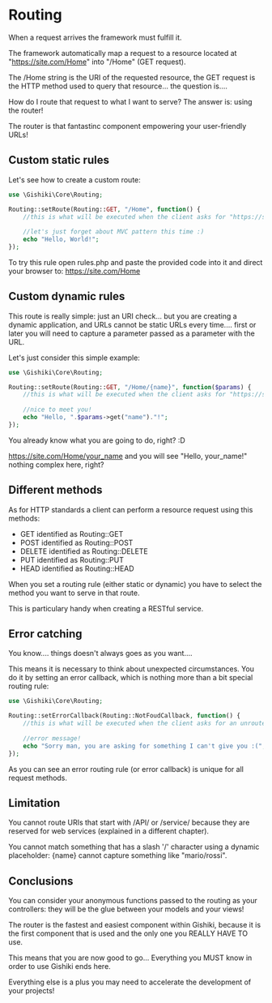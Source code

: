 # Routing
When a request arrives the framework must fulfill it.

The framework automatically map a request to a resource located at "https://site.com/Home" into "/Home" (GET request).

The /Home string is the URI of the requested resource, the GET request is the HTTP method used to query that resource...
the question is.... 

How do I route that request to what I want to serve? The answer is: using the router!

The router is that fantastinc component empowering your user-friendly URLs!


## Custom static rules
Let's see how to create a custom route:

```php
use \Gishiki\Core\Routing;

Routing::setRoute(Routing::GET, "/Home", function() {
    //this is what will be executed when the client asks for "https://site.com/Home"
    
    //let's just forget about MVC pattern this time :)
    echo "Hello, World!";
});
```

To try this rule open rules.php and paste the provided code into it and direct your browser to: https://site.com/Home


## Custom dynamic rules

This route is really simple: just an URI check... but you are creating a dynamic application, 
and URLs cannot be static URLs every time.... first or later you will need to capture a parameter passed 
as a parameter with the URL.

Let's just consider this simple example:
```php
use \Gishiki\Core\Routing;

Routing::setRoute(Routing::GET, "/Home/{name}", function($params) {
    //this is what will be executed when the client asks for "https://site.com/Home"
    
    //nice to meet you!
    echo "Hello, ".$params->get("name")."!";
});
```

You already know what you are going to do, right? :D

https://site.com/Home/your_name and you will see "Hello, your_name!" nothing complex here, right?


## Different methods
As for HTTP standards a client can perform a resource request using this methods:
  
   -  GET identified as Routing::GET
   -  POST  identified as Routing::POST
   -  DELETE identified as Routing::DELETE
   -  PUT identified as Routing::PUT
   -  HEAD identified as Routing::HEAD
   
When you set a routing rule (either static or dynamic) you have to select the method you want to serve
in that route.

This is particulary handy when creating a RESTful service.


## Error catching
You know.... things doesn't always goes as you want....

This means it is necessary to think about unexpected circumstances. You do it by setting an error callback, 
which is nothing more than a bit special routing rule:

```php
use \Gishiki\Core\Routing;

Routing::setErrorCallback(Routing::NotFoudCallback, function() {
    //this is what will be executed when the client asks for an unrouted URI
    
    //error message!
    echo "Sorry man, you are asking for something I can't give you :(";
});
```

As you can see an error routing rule (or error callback) is unique for all request methods.


## Limitation
You cannot route URIs that start with /API/ or /service/ because they are reserved for web services (explained in a different chapter).

You cannot match something that has a slash '/' character using a dynamic placeholder: {name} cannot capture something like "mario/rossi".


## Conclusions
You can consider your anonymous functions passed to the routing as your controllers: they will be the glue between
your models and your views! 

The router is the fastest and easiest component within Gishiki, 
because it is the first component that is used and the only one you REALLY HAVE TO use.

This means that you are now good to go... Everything you MUST know in order to use Gishiki ends here.

Everything else is a plus you may need to accelerate the development of your projects!